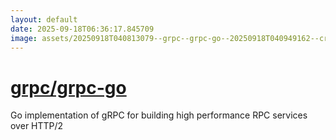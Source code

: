 ```yaml
---
layout: default
date: 2025-09-18T06:36:17.845709
image: assets/20250918T040813079--grpc--grpc-go--20250918T040949162--cropped.png
---
```


# [grpc/grpc-go](https://github.com/grpc/grpc-go)

Go implementation of gRPC for building high performance RPC services over HTTP/2
